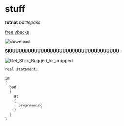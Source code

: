 # stuff

**fotnät** *battlepass*

 
[free vbucks](https://tinyurl.com/FR3E-VBUCKS)

![download](https://user-images.githubusercontent.com/110892739/183599850-ae86e4cd-2c83-4527-ad0c-5e43b7af884e.jpg)

**SIUUUUUUUUUUUUUUUUUUUUUUUUUUUUUUUUUUU**

![Get_Stick_Bugged_lol_cropped](https://user-images.githubusercontent.com/110892739/183609428-aef0d01f-65dd-4821-a423-37ed43d3fd4c.gif)

```c#
real statement;

im
{
  bad
  {
    at
    {
      programming
    }
  }
}
```

